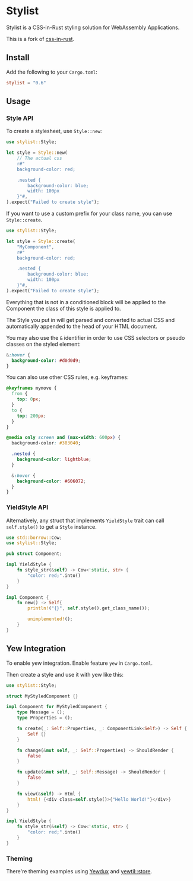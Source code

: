 # Stylist

Stylist is a CSS-in-Rust styling solution for WebAssembly Applications.

This is a fork of [css-in-rust](https://github.com/lukidoescode/css-in-rust).

## Install

Add the following to your `Cargo.toml`:

```toml
stylist = "0.6"
```

## Usage

### Style API

To create a stylesheet, use `Style::new`:

```rust
use stylist::Style;

let style = Style::new(
    // The actual css
    r#"
    background-color: red;

    .nested {
        background-color: blue;
        width: 100px
    }"#,
).expect("Failed to create style");
```

If you want to use a custom prefix for your class name,
you can use `Style::create`.

```rust
use stylist::Style;

let style = Style::create(
    "MyComponent",
    r#"
    background-color: red;

    .nested {
        background-color: blue;
        width: 100px
    }"#,
).expect("Failed to create style");
```

Everything that is not in a conditioned block will be applied to the Component
the class of this style is applied to.

The Style you put in will get parsed and converted to actual CSS and automatically appended
to the head of your HTML document.

You may also use the `&` identifier in order to use CSS selectors or pseudo
classes on the styled element:

```css
&:hover {
  background-color: #d0d0d9;
}
```

You can also use other CSS rules, e.g. keyframes:

```css
@keyframes mymove {
  from {
    top: 0px;
  }
  to {
    top: 200px;
  }
}
```

```css
@media only screen and (max-width: 600px) {
  background-color: #303040;

  .nested {
    background-color: lightblue;
  }

  &:hover {
    background-color: #606072;
  }
}
```

### YieldStyle API

Alternatively, any struct that implements `YieldStyle` trait can call
`self.style()` to get a `Style` instance.

```rust
use std::borrow::Cow;
use stylist::Style;

pub struct Component;

impl YieldStyle {
    fn style_str(&self) -> Cow<'static, str> {
        "color: red;".into()
    }
}

impl Component {
    fn new() -> Self{
        println!("{}", self.style().get_class_name());

        unimplemented!();
    }
}

```

## Yew Integration

To enable yew integration. Enable feature `yew` in `Cargo.toml`.

Then create a style and use it with yew like this:

```rust
use stylist::Style;

struct MyStyledComponent {}

impl Component for MyStyledComponent {
    type Message = ();
    type Properties = ();

    fn create(_: Self::Properties, _: ComponentLink<Self>) -> Self {
        Self {}
    }

    fn change(&mut self, _: Self::Properties) -> ShouldRender {
        false
    }

    fn update(&mut self, _: Self::Message) -> ShouldRender {
        false
    }

    fn view(&self) -> Html {
        html! {<div class=self.style()>{"Hello World!"}</div>}
    }
}

impl YieldStyle {
    fn style_str(&self) -> Cow<'static, str> {
        "color: red;".into()
    }
}
```

### Theming

There're theming examples using
[Yewdux](https://github.com/futursolo/stylist-rs/tree/master/examples/yew-theme-yewdux)
and [yewtil::store](https://github.com/futursolo/stylist-rs/tree/master/examples/yew-theme-agent).
